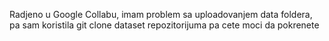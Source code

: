 Radjeno u Google Collabu, imam problem sa uploadovanjem data foldera, pa sam koristila git clone dataset repozitorijuma pa cete moci da pokrenete
